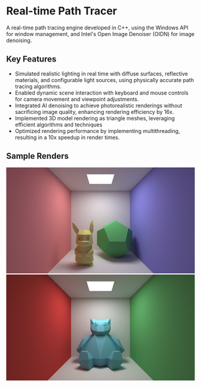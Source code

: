 # Real-time Path Tracer
A real-time path tracing engine developed in C++, using the Windows API for window management, and Intel's Open Image Denoiser (OIDN) for image denoising.

## Key Features
- Simulated realistic lighting in real time with diffuse surfaces, reflective materials, and configurable light sources, using physically accurate path tracing algorithms.
- Enabled dynamic scene interaction with keyboard and mouse controls for camera movement and viewpoint adjustments.
- Integrated AI denoising to achieve photorealistic renderings without sacrificing image quality, enhancing rendering efficiency by 16x.
- Implemented 3D model rendering as triangle meshes, leveraging efficient algorithms and techniques 
- Optimized rendering performance by implementing multithreading, resulting in a 10x speedup in render times.

## Sample Renders
![Pikachu Render](rsrc/images/pikachu.PNG)
![Snorlax Render](rsrc/images/snorlax.PNG)

